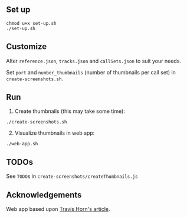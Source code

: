 ## Set up

```
chmod u+x set-up.sh
./set-up.sh 
```

## Customize 

Alter `reference.json`, `tracks.json` and `callSets.json` to suit your needs. 

Set `port` and `number_thumbnails` (number of thumbnails per call set) in `create-screenshots.sh`.

## Run  

1. Create thumbnails (this may take some time):

```
./create-screenshots.sh
```

2. Visualize thumbnails in web app:
```
./web-app.sh
```

## TODOs

See `TODO`s in `create-screenshots/createThumbnails.js`

## Acknowledgements

Web app based upon [Travis Horn's article](https://travishorn.com/creating-a-photo-gallery-with-vue-css-grid-3e0a3dd25285).

